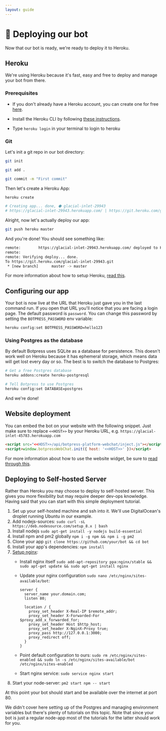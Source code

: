 ```yaml
---
layout: guide
---
```


# 🚀 Deploying our bot

Now that our bot is ready, we're ready to deploy it to Heroku.

## Heroku

We're using Heroku because it's fast, easy and free to deploy and manage your bot from there.

### Prerequisites

- If you don't already have a Heroku account, you can create one for free [here](https://signup.heroku.com).

- Install the Heroku CLI by following [these instructions](https://devcenter.heroku.com/articles/heroku-cli).

- Type `heroku login` in your terminal to login to heroku

### Git

Let's init a git repo in our bot directory:

```bash
git init

git add .

git commit -m "First commit"
```

Then let's create a Heroku App:

```bash
heroku create

# Creating app... done, ⬢ glacial-inlet-29943
# https://glacial-inlet-29943.herokuapp.com/ | https://git.heroku.com/glacial-inlet-29943.git
```

Alright, now let's actually deploy our app:

```bash
git push heroku master
```

And you're done! You should see something like:

```bash
remote:        https://glacial-inlet-29943.herokuapp.com/ deployed to Heroku
remote:
remote: Verifying deploy... done.
To https://git.heroku.com/glacial-inlet-29943.git
 * [new branch]      master -> master
```

For more information about how to setup Heroku, [read this](https://devcenter.heroku.com/articles/git).

## Configuring our app

Your bot is now live at the URL that Heroku just gave you in the last command run. If you open that URL you'll notice that you are facing a login page. The default password is `password`. You can change this password by setting the `BOTPRESS_PASSWORD` env variable:

```bash
heroku config:set BOTPRESS_PASSWORD=hello123
```

### Using Postgres as the database

By default Botpress uses SQLite as a database for persistence. This doesn't work well on Heroku because it has ephemeral storage, which means data will get lost every day or so. The best is to switch the database to Postgres:

```bash
# Get a free Postgres database
heroku addons:create heroku-postgresql

# Tell Botpress to use Postgres
heroku config:set DATABASE=postgres
```

And we're done!

## Website deployment

You can embed the bot on your website with the following snippet. Just make sure to replace `<<HOST>>` by your Heroku URL, e.g. `https://glacial-inlet-45783.herokuapp.com`

```html
<script src="<<HOST>>/api/botpress-platform-webchat/inject.js"></script>
<script>window.botpressWebChat.init({ host: '<<HOST>>' })</script>
```


For more information about how to use the website widget, be sure to [read through this](https://github.com/botpress/botpress-platform-webchat).

## Deploying to Self-hosted Server

Rather than Heroku you may choose to deploy to self-hosted server. This gives you more flexibility but may require deeper dev-ops knowledge. Having said that you can start with this simple deployment tutorial.

1. Set up your self-hosted machine and ssh into it. We'll use DigitalOcean's droplet running Ubuntu in our example. 
2. Add nodejs-sources: `sudo curl -sL https://deb.nodesource.com/setup_8.x | bash`
3. Install nodejs `sudo apt-get install -y nodejs build-essential`
4. Install npm and pm2 globally `npm i -g npm && npm i -g pm2`
5. Clone your app `git clone https://github.com/your/bot && cd bot`
6. Install your app's dependencies: `npm install`
7. [Setup nginx](https://doesnotscale.com/deploying-node-js-with-pm2-and-nginx/):
    * Install nginx itself `sudo add-apt-repository ppa:nginx/stable && sudo apt-get update && sudo apt-get install nginx`
    * Update your nginx configuration `sudo nano /etc/nginx/sites-available/bot`:

      ```
      server {
        server_name your.domain.com;
        listen 80;
      
        location / {
          proxy_set_header X-Real-IP $remote_addr;
          proxy_set_header X-Forwarded-For $proxy_add_x_forwarded_for;
          proxy_set_header Host $http_host;
          proxy_set_header X-NginX-Proxy true;
          proxy_pass http://127.0.0.1:3000;
          proxy_redirect off;
        }
      }
      ```

    * Point default configuration to ours: `sudo rm /etc/nginx/sites-enabled && sudo ln -s /etc/nginx/sites-available/bot /etc/nginx/sites-enabled`
    * Start nginx service: `sudo service nginx start`
8. Start your node-server: `pm2 start npm -- start`

At this point your bot should start and be available over the internet at port 80.

We didn't cover here setting up of the Postgres and managing environment variables but there's plenty of tutorials on this topic.  Note that since your bot is just a regular node-app most of the tutorials for the latter should work for you.
